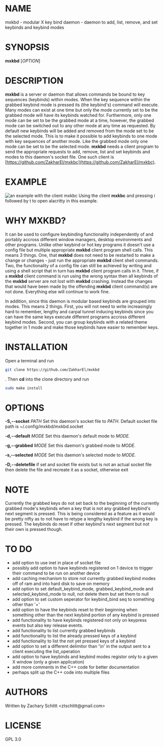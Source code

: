 # NAME

mxkbd - modular X key bind daemon - daemon to add, list, remove, and set keybinds and keybind modes

# SYNOPSIS

**mxkbd** [*OPTION*]

# DESCRIPTION

**mxkbd** is a server or daemon that allows commands be bound to key sequences (keybinds) within modes. When the key sequence within the grabbed keybind mode is pressed its (the keybind\'s) command will execute. Many modes can exist at one time but only the mode currently set to be the grabbed mode will have its keybinds watched for. Furthermore, only one mode can be set to be the grabbed mode at a time, however, the grabbed mode can be switched out to any other mode at any time as requested. By default new keybinds will be added and removed from the mode set to be the selected mode. This is to make it possible to add keybinds to one mode with key sequences of another mode. Like the grabbed mode only one mode can be set to be the selected mode. **mxkbd** needs a client program to send the appropriate requests to add, remove, list and set keybinds and modes to this daemon\'s socket file. One such client is [https://github.com/ZakharEl/mxkbc](https://github.com/ZakharEl/mxkbc).

# EXAMPLE

![an example with the client mxkbc](media/key-grabbing-example.gif)
Using the client **mxkbc** and pressing i followed by t to open alacritty in this example.

# WHY MXKBD?

It can be used to configure keybinding functionality independently of and portably accross different window managers, desktop environments and other programs. Unlike other keybind or hot key programs it doesn't use a config file but multiple appropriate **mxkbd** client program shell calls. This means 3 things. One, that **mxkbd** does not need to be restarted to make a change or changes - just run the appropriate **mxkbd** client shell commands. Two, the functionality of a config file can still be achieved by writing and using a shell script that in turn has **mxkbd** client program calls in it. Three, if a **mxkbd** client command is run using the wrong syntax then all keybinds of the **mxkbd** server are not lost with **mxkbd** crashing. Instead the changes that would have been made by the offending **mxkbd** client command(s) are not done. Everything else will continue to work fine.

In addition, since this daemon is modular based keybinds are grouped into modes. This means 2 things. First, you will not need to write increasingly hard to remember, lengthy and carpal tunnel inducing keybinds since you can have the same keys execute different programs accross different keybind modes. Second, you can group keybinds with a related theme together in 1 mode and make those keybinds have easier to remember keys.

# INSTALLATION

Open a terminal and run
```sh
git clone https://github.com/ZakharEl/mxkbd
```
. Then **cd** into the clone directory and run
```sh
sudo make install
```

# OPTIONS

**-S,--socket** *PATH*
Set this daemon's socket file to *PATH.* Default socket file path is \~/.config/mxkbd/mxkbd.socket

**-d,--default** *MODE*
Set this daemon's default mode to *MODE.*

**-g,--grabbed** *MODE*
Set this daemon's grabbed mode to *MODE.*

**-s,--selected** *MODE*
Set this daemon's selected mode to *MODE.*

**-D,--deletefile**
if set and socket file exists but is not an actual socket file then delete the file and recreate it as a socket, otherwise exit

# NOTE

Currently the grabbed keys do not set back to the beginning of the currently grabbed mode's keybinds when a key that is not any grabbed keybind's next segment is pressed. This is being considered as a feature as it would be pretty nifty as to not have to retype a lengthy keybind if the wrong key is pressed. The keybinds do reset if other keybind's next segment but not their own is pressed though.

# TO DO

- add option to use inet in place of socket file
- possibly add option to have keybinds registered on 1 device to trigger their command to be run on another device
- add caching mechanism to store not currently grabbed keybind modes off of ram and into hard disk to save on memory
- add option to set default_keybind_mode, grabbed_keybind_mode and selected_keybind_mode to null, not delete them but set them to null
- add option to set custom seperator for keybind_bind seq to something other than '+'
- add option to have the keybinds reset to their beginning when something other than the next keybind portion of any keybind is pressed
- add functionality to have keybinds registered not only on keypress events but also key release events.
- add functionality to list currently grabbed keybinds
- add functionality to list the already pressed keys of a keybind
- add functionality to list the not yet pressed keys of a keybind
- add option to set a different delimitor than '\n' in the output sent to a client executing the list_operation
- add option to have keybinds and keybind modes registor only to a given X window (only a given application)
- add more comments in the C++ code for better documentation
- perhaps split up the C++ code into multiple files

# AUTHORS

Written by Zachary Schlitt \<ztschlitt\@gmail.com>

# LICENSE

GPL 3.0
